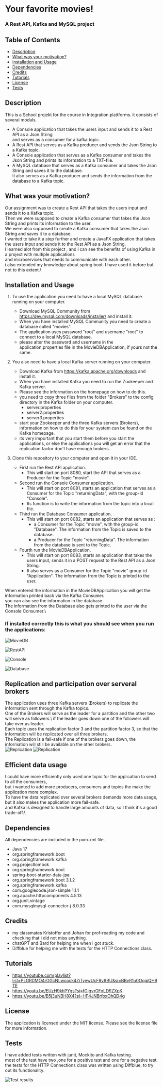 # Your favorite movies!

### A Rest API, Kafka and MySQL project

## Table of Contents
- [Description](#Description)
- [What was your motivation?](#What-was-your-motivation?)
- [Installation and Usage](#Installation-and-Usage)
- [Dependencies](#Dependencies)
- [Credits](#Credits)
- [Tutorials](#Tutorials)
- [License](#License)
- [Tests](#Tests)

## Description
This is a School projekt for the course in Integration plattforms. it consists of several moduls.
- A Console application that takes the users input and sends it to a Rest API as a Json String \
  and serves as a consumer for a kafka topic.
- A Rest API that serves as a Kafka producer and sends the Json String to a Kafka topic.
- A Console application that serves as a Kafka consumer and takes the Json String and prints its information to a TXT-file.
- A MySQL database that serves as a Kafka consumer and takes the Json String and saves it to the database. \
    It also serves as a Kafka producer and sends the information from the database to a Kafka topic.


## What was your motivation?
Our assignment was to create a Rest API that takes the users input and sends it to a Kafka topic.\
Then we were supposed to create a Kafka consumer that takes the Json String and prints its information to the user.\
We were also supposed to create a Kafka consumer that takes the Json String and saves it to a database.\
I wanted to take it a step further and create a JavaFX application that takes the users input and sends it to the Rest API as a Json String.\
I learned alot from this project , and i can see the benefits of using Kafka in a project with multiple applications \
and microservices that needs to communicate with each other.\
i also extended my knowledge about spring boot. I have used it before but not to this extent.\


## Installation and Usage
1. To use the application you need to have a local MySQL database running on your computer.
   - Download MySQL Community from https://dev.mysql.com/downloads/installer/ and install it.
   - When you have installed MySQL Community you need to create a database called "movies".
   - The application uses password "root" and username "root" to connect to a local MySQL database.
   - please alter the password and username in the application.properties file in the MovieDBApplication, if yours not the same.

2. You also need to have a local Kafka server running on your computer.
   - Download Kafka from https://kafka.apache.org/downloads and install it.
   - When you have installed Kafka you need to run the Zookeeper and Kafka server.
   - Please see the information on the homepage on how to do this.
   - you need to copy three files from the folder "Brokers" to the config directory in the Kafka folder on your computer.
     - server.properties
     - server2.properties
     - server3.properties
   - start your Zookeeper and the three Kafka servers (Brokers), information on how to do this for your system can be found on the Kafka homepage.
   - its very important that you start them before you start the applications, or else the applications you will get an error that the replication factor don't have enough brokers.
   
3. Clone this repository to your computer and open it in your IDE.
   - First run the Rest API application.
     - This will start on port 8080, start the API that serves as a Producer for the Topic "movie". 
   - Second run the Console Consumer application.
     - This will start on port 8081, starts an application that serves as a Consumer for the Topic "returningData", with the group-id "Console".
     - Its function is to write the information from the topic into a local file.
   - Third run the Database Consumer application.
     - This will start on port 8082, starts an application that serves as :
       - a Consumer for the Topic "movie", with the group-id "Database". The information from the Topic is saved to the database.
       - a Producer for the Topic "returningData". The information from the database is sent to the Topic.
   - Fourth run the MovieDBApplication.
     - This will start on port 8083, starts an application that takes the users input, sends it in a POST request to the Rest API as a Json String.
     - It also serves as a Consumer for the Topic "movie" group-id "Application". The information from the Topic is printed to the user.
   

When entered the information in the MovieDBApplication you will get the information printed back via the Kafka Consumer.\
you can also see the information in the database.\
The information from the Database also gets printed to the user via the Console Consumer.\

### If installed correctly this is what you should see when you run the applications:

![MovieDB](Images/MovieApplication.png)

![RestAPI](Images/API.png)

![Console](Images/ConsolWriter.png)

![Database](Images/Database.png)



## Replication and participation over serveral brokers
The application uses three Kafka servers (Brokers) to replicate the information sent through the Kafka topics.\
One of the Brokers will serve as the leader for a partition and the other two will serve as followers.\ if the leader goes down one of the followers will take over as leader.\
Each topic uses the replication factor 3 and the partition factor 3, so that the information will be replicated over all three brokers.\
The Replication is a fail-safe if one of the brokers goes down, the information will still be available on the other brokers.\
![Replication](Images/relication1.png)
![Replication](Images/relication2.png)

## Efficient data usage
I could have more efficiently only used one topic for the application to send to all the consumers, \
but i wanted to add more producers, consumers and topics the make the application more complex.\
To have the data replicated over several brokers demands more data usage, but it also makes the application more fail-safe.\
and Kafka is designed to handle large amounts of data, so I think it's a good trade-off.\

## Dependencies
All dependencies are included in the pom.xml file.
- Java 17
- org.springframework.boot
- org.springframework.kafka
- org.projectlombok
- org.springframework.boot
- spring-boot-starter-data-jpa 
- org.springframework.boot 3.1.2 
- org.springframework.kafka 
- com.googlecode.json-simple 1.1.1 
- org.apache.httpcomponents 4.5.13 
- org.junit.vintage 
- com.mysqlmysql-connector-j 8.0.33

## Credits
- my classmates Kristoffer and Johan for prof-reading my code and checking that i did not miss anything.
- chatGPT and Bard for helping me when i got stuck.
- Diffblue for helping me with the tests for the HTTP Connections class.

## Tutorials
- https://youtube.com/playlist?list=PLGRDMO4rOGcNLwoack4ZiTyewUcF6y6BU&si=BByR1u0OqgjQH9TE
- https://youtu.be/EUzH9khPYgs?si=fGigvrOFoLD9ZXpK
- https://youtu.be/B5j3uNBH8X4?si=HF4JNBrfoxOhQD4g

## License
The application is licensed under the MIT license. Please see the license file for more information.

## Tests
I have added tests written with junit, Mockito and Kafka testing.\
most of the test have two ,one for a positive test and one for a negative test.\
the tests for the HTTP Connections class was written using Diffblue, to try out its functionality.

![Test results](Images/tests.png)
